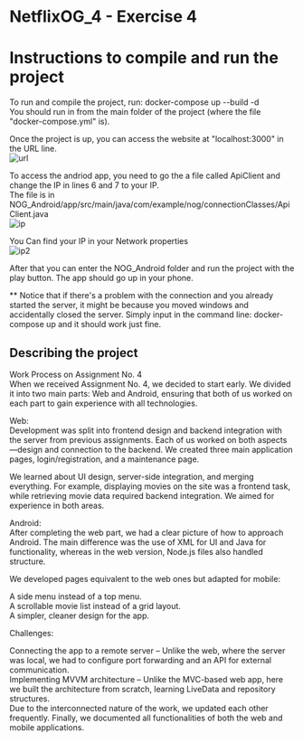 # NetflixOG_4 - Exercise 4

# Instructions to compile and run the project  

To run and compile the project, run: docker-compose up --build -d  
You should run in from the main folder of the project (where the file "docker-compose.yml" is).  

Once the project is up, you can access the website at "localhost:3000" in the URL line.  
![url](https://github.com/user-attachments/assets/c1f8de2b-74fc-4b53-98e4-823f7d0ce9c9)  

To access the andriod app, you need to go the a file called ApiClient and change the IP in lines 6 and 7 to your IP.  
The file is in NOG_Android/app/src/main/java/com/example/nog/connectionClasses/ApiClient.java  
![ip](https://github.com/user-attachments/assets/b98b3a55-0a75-4d54-95a0-717b96398075)  

You Can find your IP in your Network properties  
![ip2](https://github.com/user-attachments/assets/67d0fd34-1d39-4604-a2c5-86057cab4eea)  

After that you can enter the NOG_Android folder and run the project with the play button. The app should go up in your phone.  

** Notice that if there's a problem with the connection and you already started the server, it might be because you moved windows and accidentally closed the server. Simply input in the command line: docker-compose up
and it should work just fine.  

## Describing the project  

Work Process on Assignment No. 4  
When we received Assignment No. 4, we decided to start early. We divided it into two main parts: Web and Android, ensuring that both of us worked on each part to gain experience with all technologies.  

Web:  
Development was split into frontend design and backend integration with the server from previous assignments. Each of us worked on both aspects—design and connection to the backend. We created three main application pages, login/registration, and a maintenance page.  

We learned about UI design, server-side integration, and merging everything. For example, displaying movies on the site was a frontend task, while retrieving movie data required backend integration. We aimed for experience in both areas.  

Android:  
After completing the web part, we had a clear picture of how to approach Android. The main difference was the use of XML for UI and Java for functionality, whereas in the web version, Node.js files also handled structure.  

We developed pages equivalent to the web ones but adapted for mobile:  

A side menu instead of a top menu.  
A scrollable movie list instead of a grid layout.  
A simpler, cleaner design for the app.  

Challenges:  

Connecting the app to a remote server – Unlike the web, where the server was local, we had to configure port forwarding and an API for external communication.  
Implementing MVVM architecture – Unlike the MVC-based web app, here we built the architecture from scratch, learning LiveData and repository structures.  
Due to the interconnected nature of the work, we updated each other frequently. Finally, we documented all functionalities of both the web and mobile applications.  
















